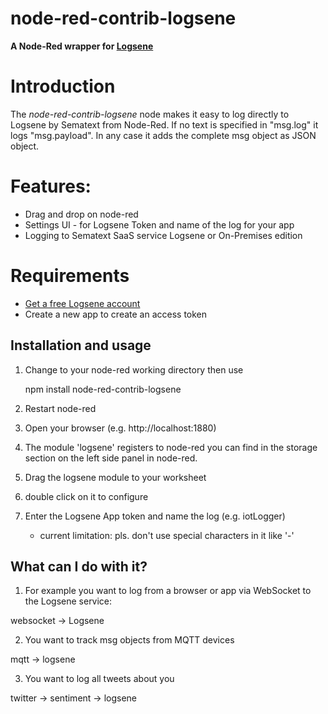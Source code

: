 # node-red-contrib-logsene

**A Node-Red wrapper for [Logsene](http://sematext.com/logsene)**


# Introduction

The _node-red-contrib-logsene_ node makes it  easy to log directly to  Logsene by Sematext from Node-Red.
If no text is specified in "msg.log" it logs "msg.payload". In any case it adds the complete msg  object as JSON object.

# Features:

   * Drag and drop on node-red
   * Settings UI - for Logsene Token and name of the log for your app
   * Logging to Sematext SaaS service Logsene or On-Premises edition


# Requirements

- [Get a free Logsene account](https://apps.sematext.com/users-web/register.do)
- Create a new app to create an access token

## Installation and usage

1) Change to your node-red working directory then use

	npm install node-red-contrib-logsene

2) Restart node-red


3) Open your browser (e.g. http://localhost:1880)

4) The module 'logsene' registers to node-red you can find in the storage section on the left side panel in node-red.

5) Drag the logsene module to your worksheet

6) double click on it to configure

7) Enter the Logsene App token and name the log  (e.g. iotLogger)
    - current limitation: pls. don't use special characters in it like '-'

## What can I do with it? 

1) For example you want to log from a browser or app via WebSocket to the Logsene service:

websocket -> Logsene

2) You want to track msg objects from MQTT devices

mqtt -> logsene

3) You want to log all tweets about you

twitter -> sentiment -> logsene
